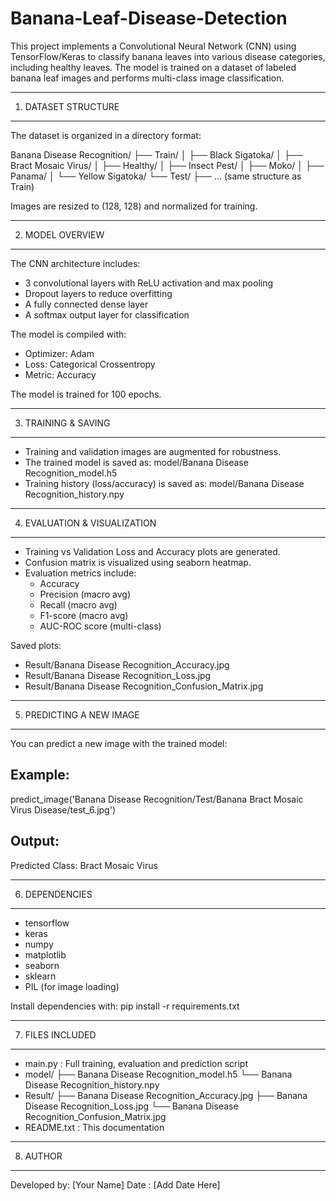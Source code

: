 # Banana-Leaf-Disease-Detection
This project implements a Convolutional Neural Network (CNN) 
using TensorFlow/Keras to classify banana leaves into 
various disease categories, including healthy leaves. The 
model is trained on a dataset of labeled banana leaf images 
and performs multi-class image classification.

-----------------------------------------------------------
1. DATASET STRUCTURE
-----------------------------------------------------------
The dataset is organized in a directory format:

Banana Disease Recognition/
├── Train/
│   ├── Black Sigatoka/
│   ├── Bract Mosaic Virus/
│   ├── Healthy/
│   ├── Insect Pest/
│   ├── Moko/
│   ├── Panama/
│   └── Yellow Sigatoka/
└── Test/
    ├── ... (same structure as Train)

Images are resized to (128, 128) and normalized for training.

-----------------------------------------------------------
2. MODEL OVERVIEW
-----------------------------------------------------------
The CNN architecture includes:
- 3 convolutional layers with ReLU activation and max pooling
- Dropout layers to reduce overfitting
- A fully connected dense layer
- A softmax output layer for classification

The model is compiled with:
- Optimizer: Adam
- Loss: Categorical Crossentropy
- Metric: Accuracy

The model is trained for 100 epochs.

-----------------------------------------------------------
3. TRAINING & SAVING
-----------------------------------------------------------
- Training and validation images are augmented for robustness.
- The trained model is saved as:
    model/Banana Disease Recognition_model.h5
- Training history (loss/accuracy) is saved as:
    model/Banana Disease Recognition_history.npy

-----------------------------------------------------------
4. EVALUATION & VISUALIZATION
-----------------------------------------------------------
- Training vs Validation Loss and Accuracy plots are generated.
- Confusion matrix is visualized using seaborn heatmap.
- Evaluation metrics include:
    - Accuracy
    - Precision (macro avg)
    - Recall (macro avg)
    - F1-score (macro avg)
    - AUC-ROC score (multi-class)

Saved plots:
- Result/Banana Disease Recognition_Accuracy.jpg
- Result/Banana Disease Recognition_Loss.jpg
- Result/Banana Disease Recognition_Confusion_Matrix.jpg

-----------------------------------------------------------
5. PREDICTING A NEW IMAGE
-----------------------------------------------------------
You can predict a new image with the trained model:

Example:
---------
predict_image('Banana Disease Recognition/Test/Banana Bract Mosaic Virus Disease/test_6.jpg')

Output:
---------
Predicted Class: Bract Mosaic Virus

-----------------------------------------------------------
6. DEPENDENCIES
-----------------------------------------------------------
- tensorflow
- keras
- numpy
- matplotlib
- seaborn
- sklearn
- PIL (for image loading)

Install dependencies with:
pip install -r requirements.txt

-----------------------------------------------------------
7. FILES INCLUDED
-----------------------------------------------------------
- main.py                       : Full training, evaluation and prediction script
- model/
    ├── Banana Disease Recognition_model.h5
    └── Banana Disease Recognition_history.npy
- Result/
    ├── Banana Disease Recognition_Accuracy.jpg
    ├── Banana Disease Recognition_Loss.jpg
    └── Banana Disease Recognition_Confusion_Matrix.jpg
- README.txt                    : This documentation

-----------------------------------------------------------
8. AUTHOR
-----------------------------------------------------------
Developed by: [Your Name]
Date       : [Add Date Here]
